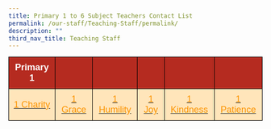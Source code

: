```yaml
---
title: Primary 1 to 6 Subject Teachers Contact List
permalink: /our-staff/Teaching-Staff/permalink/
description: ""
third_nav_title: Teaching Staff
---
```

<style type="text/css">
.tg  {border-collapse:collapse;border-spacing:0;margin:0px auto;}
.tg td{border-color:black;border-style:solid;border-width:1px;font-family:Arial, sans-serif;font-size:14px;
  overflow:hidden;padding:10px 5px;word-break:normal;}
.tg th{border-color:black;border-style:solid;border-width:1px;font-family:Arial, sans-serif;font-size:14px;
  font-weight:normal;overflow:hidden;padding:10px 5px;word-break:normal;}
.tg .tg-smmk{background-color:#B52B20;color:#FFF;font-size:18px;font-weight:bold;text-align:center;vertical-align:middle}
.tg .tg-5fmd{background-color:#b52b20;font-size:18px;text-align:center;vertical-align:middle}
.tg .tg-kbkh{background-color:#FFE5BA;color:#FC9400;font-size:18px;text-align:center;text-decoration:underline;vertical-align:middle
  }
</style>
<table class="tg">
<tbody>
  <tr>
    <td class="tg-smmk"><span style="font-weight:bold;color:#FFF;background-color:#B52B20">Primary 1</span></td>
    <td class="tg-smmk"></td>
    <td class="tg-smmk"></td>
    <td class="tg-smmk"></td>
    <td class="tg-smmk"></td>
    <td class="tg-smmk"><span style="color:#000"> </span></td>
  </tr>
  <tr>
    <td class="tg-kbkh"><a href="/files/1%20Charity.pdf" target="_blank" rel="noopener noreferrer"><span style="color:#FC9400">1 Charity</span></a></td>
    <td class="tg-kbkh"><a href="/files/1%20Grace.pdf" target="_blank" rel="noopener noreferrer"><span style="color:#FC9400">1 Grace</span></a></td>
    <td class="tg-kbkh"><a href="/files/1%20Humility%202.pdf" target="_blank" rel="noopener noreferrer"><span style="color:#FC9400">1 Humility</span></a></td>
    <td class="tg-kbkh"><a href="/files/1%20Joy.pdf" target="_blank" rel="noopener noreferrer"><span style="color:#FC9400">1 Joy</span></a></td>
    <td class="tg-kbkh"><a href="/files/1%20Kindness.pdf" target="_blank" rel="noopener noreferrer"><span style="color:#FC9400">1 Kindness</span></a></td>
    <td class="tg-kbkh"><a href="/files/1%20Patience.pdf" target="_blank" rel="noopener noreferrer"><span style="color:#FC9400"> 1 Patience</span></a></td>
  </tr>
</tbody>
</table>


